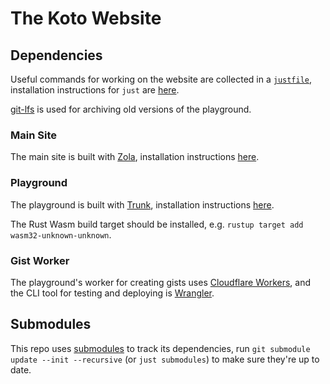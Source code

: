 # The Koto Website

## Dependencies

Useful commands for working on the website are collected in a [`justfile`](https://github.com/casey/just), installation instructions for `just` are [here](https://github.com/casey/just#installation).

[git-lfs](https://git-lfs.com) is used for archiving old versions of the 
playground.

### Main Site

The main site is built with [Zola](https://getzola.org), installation instructions [here](https://www.getzola.org/documentation/getting-started/installation/).

### Playground

The playground is built with [Trunk](https://trunkrs.dev), installation instructions [here](https://trunkrs.dev/#install).

The Rust Wasm build target should be installed, e.g. `rustup target add wasm32-unknown-unknown`.

### Gist Worker

The playground's worker for creating gists uses [Cloudflare Workers](https://workers.cloudflare.com), and the CLI tool for testing and deploying is [Wrangler](https://github.com/cloudflare/wrangler).

## Submodules

This repo uses [submodules](../modules) to track its dependencies,
run `git submodule update --init --recursive` (or `just submodules`) to make sure they're up to date.
